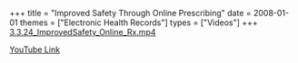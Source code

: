 +++
title = "Improved Safety Through Online Prescribing"
date = 2008-01-01
themes = ["Electronic Health Records"]
types = ["Videos"]
+++
[3.3.24_ImprovedSafety_Online_Rx.mp4](/files/3.3.24_ImprovedSafety_Online_Rx.mp4)

[YouTube Link](https://www.youtube.com/watch?v=BfkVa4K85wM)
